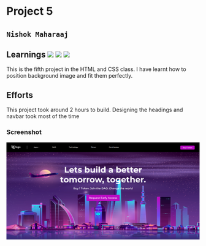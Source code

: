# Project 5

## `Nishok Maharaaj`

## Learnings ![](https://img.shields.io/badge/Technologies-HTML-orange) ![](https://img.shields.io/badge/Technology-CSS-green) ![](https://img.shields.io/badge/CSS-Flexbox-blue)

This is the fifth project in the HTML and CSS class. I have learnt how to position background image and fit them perfectly.

## Efforts

This project took around 2 hours to build. Designing the headings and navbar took most of the time

### Screenshot

![Project 5](./output5.png)
